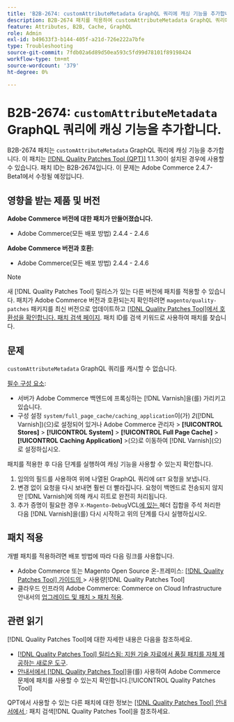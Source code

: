 ```yaml
---
title: 'B2B-2674: customAttributeMetadata GraphQL 쿼리에 캐싱 기능을 추가합니다.'
description: B2B-2674 패치를 적용하여 customAttributeMetadata GraphQL 쿼리에 캐싱 기능을 추가합니다.
feature: Attributes, B2B, Cache, GraphQL
role: Admin
exl-id: b49633f3-b144-405f-a21d-726e222a7bfe
type: Troubleshooting
source-git-commit: 7fdb02a6d89d50ea593c5fd99d78101f89198424
workflow-type: tm+mt
source-wordcount: '379'
ht-degree: 0%

---
```


# B2B-2674: `customAttributeMetadata` GraphQL 쿼리에 캐싱 기능을 추가합니다.

B2B-2674 패치는 `customAttributeMetadata` GraphQL 쿼리에 캐싱 기능을 추가합니다. 이 패치는 [[!DNL Quality Patches Tool (QPT)]](https://experienceleague.adobe.com/en/docs/commerce-operations/tools/quality-patches-tool/quality-patches-tool-to-self-serve-quality-patches) 1.1.30이 설치된 경우에 사용할 수 있습니다. 패치 ID는 B2B-2674입니다. 이 문제는 Adobe Commerce 2.4.7-Beta1에서 수정될 예정입니다.

## 영향을 받는 제품 및 버전

**Adobe Commerce 버전에 대한 패치가 만들어졌습니다.**

* Adobe Commerce(모든 배포 방법) 2.4.4 - 2.4.6

**Adobe Commerce 버전과 호환:**

* Adobe Commerce(모든 배포 방법) 2.4.4 - 2.4.6

>[!NOTE]
>
>새 [!DNL Quality Patches Tool] 릴리스가 있는 다른 버전에 패치를 적용할 수 있습니다. 패치가 Adobe Commerce 버전과 호환되는지 확인하려면 `magento/quality-patches` 패키지를 최신 버전으로 업데이트하고 [[!DNL Quality Patches Tool]에서 호환성을 확인합니다. 패치 검색 페이지](https://experienceleague.adobe.com/tools/commerce-quality-patches/index.html). 패치 ID를 검색 키워드로 사용하여 패치를 찾습니다.

## 문제

`customAttributeMetadata` GraphQL 쿼리를 캐시할 수 없습니다.

<u>필수 구성 요소</u>:

* 서버가 Adobe Commerce 백엔드에 프록싱하는 [!DNL Varnish]을(를) 가리키고 있습니다.
* 구성 설정 `system/full_page_cache/caching_application`이(가) *2*([!DNL Varnish])(으)로 설정되어 있거나 Adobe Commerce 관리자 > **[!UICONTROL Stores]** > **[!UICONTROL System]** > **[!UICONTROL Full Page Cache]** > **[!UICONTROL Caching Application]** >(으)로 이동하여 [!DNL Varnish]&#x200B;(으)로 설정하십시오.

패치를 적용한 후 다음 단계를 실행하여 캐싱 기능을 사용할 수 있는지 확인합니다.

1. 임의의 필드를 사용하여 위에 나열된 GraphQL 쿼리에 `GET` 요청을 보냅니다.
1. 변경 없이 요청을 다시 보내면 훨씬 더 빨라집니다. 요청이 백엔드로 전송되지 않지만 [!DNL Varnish]에 의해 캐시 히트로 완전히 처리됩니다.
1. 추가 증명이 필요한 경우 `X-Magento-Debug`VCL[에 있는 ](https://github.com/magento/magento2/blob/2.4-develop/app/code/Magento/PageCache/etc/varnish6.vcl#L239) 헤더 집합을 주석 처리한 다음 [!DNL Varnish]을(를) 다시 시작하고 위의 단계를 다시 실행하십시오.

## 패치 적용

개별 패치를 적용하려면 배포 방법에 따라 다음 링크를 사용합니다.

* Adobe Commerce 또는 Magento Open Source 온-프레미스: [[!DNL Quality Patches Tool]  가이드의 ](/help/tools/quality-patches-tool/usage.md)> 사용량[!DNL Quality Patches Tool]
* 클라우드 인프라의 Adobe Commerce: Commerce on Cloud Infrastructure 안내서의 [업그레이드 및 패치 > 패치 적용](https://experienceleague.adobe.com/docs/commerce-cloud-service/user-guide/develop/upgrade/apply-patches.html).

## 관련 읽기

[!DNL Quality Patches Tool]에 대한 자세한 내용은 다음을 참조하세요.

* [[!DNL Quality Patches Tool] 릴리스됨: 지원 기술 자료에서 품질 패치를 자체 제공하는 새로운 도구](https://experienceleague.adobe.com/en/docs/commerce-operations/tools/quality-patches-tool/quality-patches-tool-to-self-serve-quality-patches).
* [ 안내서에서  [!DNL Quality Patches Tool]](/help/tools/quality-patches-tool/patches-available-in-qpt/check-patch-for-magento-issue-with-magento-quality-patches.md)을(를) 사용하여 Adobe Commerce 문제에 패치를 사용할 수 있는지 확인합니다.[!UICONTROL Quality Patches Tool]


QPT에서 사용할 수 있는 다른 패치에 대한 정보는 [[!DNL Quality Patches Tool] 안내서에서 ](https://experienceleague.adobe.com/tools/commerce-quality-patches/index.html): 패치 검색[!DNL Quality Patches Tool]을 참조하세요.

